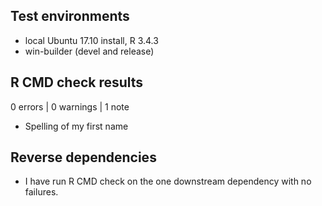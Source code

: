 ## Test environments
* local Ubuntu 17.10 install, R 3.4.3
* win-builder (devel and release)

## R CMD check results

0 errors | 0 warnings | 1 note

* Spelling of my first name

## Reverse dependencies

* I have run R CMD check on the one downstream dependency with no failures.
